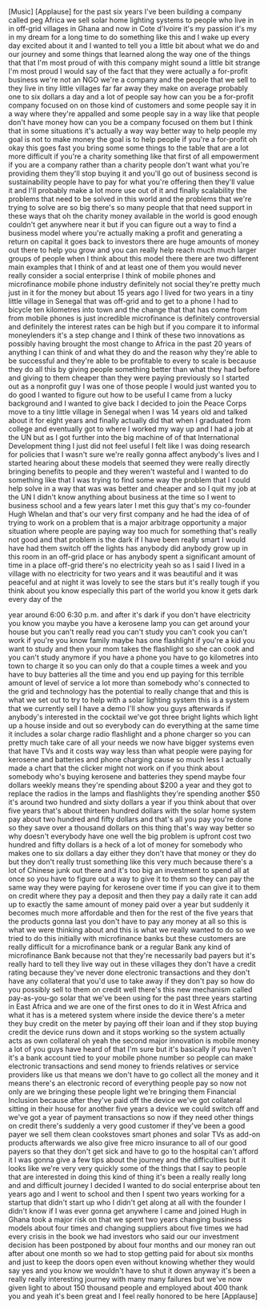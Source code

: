 
[Music]
[Applause]
for the past six years I&#39;ve been
building a company called peg Africa we
sell solar home lighting systems to
people who live in in off-grid villages
in Ghana and now in Cote d&#39;Ivoire it&#39;s
my passion it&#39;s my in my dream for a
long time to do something like this and
I wake up every day excited about it and
I wanted to tell you a little bit about
what we do and our journey and some
things that learned along the way one of
the things that that I&#39;m most proud of
with this company might sound a little
bit strange I&#39;m most proud I would say
of the fact that they were actually a
for-profit business we&#39;re not an NGO
we&#39;re a company and the people that we
sell to they live in tiny little
villages far far away they make on
average probably one to six dollars a
day and a lot of people say how can you
be a for-profit company focused on on
those kind of customers and some people
say it in a way where they&#39;re appalled
and some people say in a way like that
people don&#39;t have money how can you be a
company focused on them but I think that
in some situations it&#39;s actually a way
way better way to help people my goal is
not to make money the goal is to help
people if you&#39;re a for-profit oh okay
this goes fast you bring some some
things to the table that are a lot more
difficult if you&#39;re a charity something
like that first of all empowerment if
you are a company rather than a charity
people don&#39;t want what you&#39;re providing
them they&#39;ll stop buying it and you&#39;ll
go out of business
second is sustainability people have to
pay for what you&#39;re offering
then they&#39;ll value it and I&#39;ll probably
make a lot more use out of it and
finally scalability the problems that
need to be solved in this world and the
problems that we&#39;re trying to solve are
so big there&#39;s so many people that that
need support in these ways that oh the
charity money available in the world is
good enough couldn&#39;t get anywhere near
it but if you can figure out a way to
find a business model where you&#39;re
actually
making a profit and generating a return
on capital it goes back to investors
there are huge amounts of money out
there to help you grow and you can
really help reach much much larger
groups of people when I think about this
model there there are two different main
examples that I think of and at least
one of them you would never really
consider a social enterprise I think of
mobile phones and microfinance mobile
phone industry definitely not social
they&#39;re pretty much just in it for the
money but about 15 years ago I lived for
two years in a tiny little village in
Senegal that was off-grid and to get to
a phone I had to bicycle ten kilometres
into town and the change that that has
come from from mobile phones is just
incredible microfinance is definitely
controversial and definitely the
interest rates can be high but if you
compare it to informal moneylenders it&#39;s
a step change and I think of these two
innovations as possibly having brought
the most change to Africa in the past 20
years of anything I can think of and
what they do and the reason why they&#39;re
able to be successful and they&#39;re able
to be profitable to every to scale is
because they do all this by giving
people something better than what they
had before and giving to them cheaper
than they were paying previously so I
started out as a nonprofit guy I was one
of those people I would just wanted you
to do good I wanted to figure out how to
be useful I came from a lucky background
and I wanted to give back I decided to
join the Peace Corps
move to a tiny little village in Senegal
when I was 14 years old and talked about
it for eight years and finally actually
did that when I graduated from college
and eventually got to where I worked my
way up and I had a job at the UN but as
I got further into the big machine of of
that International Development thing I
just did not feel useful I felt like I
was doing research for policies that I
wasn&#39;t sure we&#39;re really gonna affect
anybody&#39;s lives and I started hearing
about these models that seemed
they were really directly bringing
benefits to people and they weren&#39;t
wasteful and I wanted to do something
like that
I was trying to find some way the
problem that I could help solve in a way
that was was better and cheaper and so I
quit my job at the UN I didn&#39;t know
anything about business at the time so I
went to business school and a few years
later I met this guy that&#39;s my
co-founder Hugh Whelan and that&#39;s our
very first company and he had the idea
of of trying to work on a problem that
is a major arbitrage opportunity a major
situation where people are paying way
too much for something that&#39;s really not
good
and that problem is the dark if I have
been really smart I would have had them
switch off the lights has anybody did
anybody grow up in this room in an
off-grid place or has anybody spent a
significant amount of time in a place
off-grid there&#39;s no electricity yeah so
as I said I lived in a village with no
electricity for two years and it was
beautiful and it was peaceful and at
night it was lovely to see the stars but
it&#39;s really tough if you think about you
know especially this part of the world
you know it gets dark every day of the

year around 6:00 6:30 p.m. and after
it&#39;s dark if you don&#39;t have electricity
you know you maybe you have a kerosene
lamp you can get around your house but
you can&#39;t really read you can&#39;t study
you can&#39;t cook you can&#39;t work if you&#39;re
you know family maybe has one flashlight
if you&#39;re a kid you want to study and
then your mom takes the flashlight so
she can cook and you can&#39;t study anymore
if you have a phone you have to go
kilometres into town to charge it so you
can only do that a couple times a week
and you have to buy batteries all the
time and you end up paying for this
terrible amount of level of service a
lot more than somebody who&#39;s connected
to the grid and technology has the
potential to really change that and this
is what we set out to try to help with a
solar lighting system this is a system
that we currently sell I have a demo
I&#39;ll show you guys afterwards if
anybody&#39;s interested in the cocktail
we&#39;ve got three bright lights which
light up a house
inside and out so everybody can do
everything at the same time it includes
a solar charge radio flashlight and a
phone charger so you can pretty much
take care of all your needs we now have
bigger systems even that have TVs and it
costs way way less than what people were
paying for kerosene and batteries and
phone charging cause so much less I
actually made a chart that the clicker
might not work on if you think about
somebody who&#39;s buying kerosene and
batteries they spend maybe four dollars
weekly means they&#39;re spending about $200
a year and they got to replace the
radios in the lamps and flashlights
they&#39;re spending another $50 it&#39;s around
two hundred and sixty dollars a year if
you think about that over five years
that&#39;s about thirteen hundred dollars
with the solar home system pay about two
hundred and fifty dollars and that&#39;s all
you pay you&#39;re done so they save over a
thousand dollars on this thing that&#39;s
way way better so why doesn&#39;t everybody
have one well the big problem is upfront
cost two hundred and fifty dollars is a
heck of a lot of money for somebody who
makes one to six dollars a day either
they don&#39;t have that money or they do
but they don&#39;t really trust something
like this very much because there&#39;s a
lot of Chinese junk out there and it&#39;s
too big an investment to spend all at
once so you have to figure out a way to
give it to them so they can pay the same
way they were paying for kerosene over
time if you can give it to them on
credit where they pay a deposit and then
they pay a daily rate it can add up to
exactly the same amount of money paid
over a year but suddenly it becomes much
more affordable and then for the rest of
the five years that the products gonna
last you don&#39;t have to pay any money at
all so this is what we were thinking
about and this is what we really wanted
to do so we tried to do this initially
with microfinance banks but these
customers are really difficult for a
microfinance bank or a regular Bank any
kind of microfinance Bank because not
that they&#39;re necessarily bad payers but
it&#39;s really hard to tell they live way
out in these villages they don&#39;t have a
credit rating because they&#39;ve never done
electronic transactions and they don&#39;t
have any collateral that you&#39;d use to
take away if they don&#39;t pay so how do
you possibly
sell to them on credit well there&#39;s this
new mechanism called pay-as-you-go solar
that we&#39;ve been using for the past three
years starting in East Africa and we are
one of the first ones to do it in West
Africa and what it has is a metered
system where inside the device there&#39;s a
meter they buy credit on the meter by
paying off their loan and if they stop
buying credit the device runs down and
it stops working so the system actually
acts as own collateral oh yeah the
second major innovation is mobile money
a lot of you guys have heard of that I&#39;m
sure but it&#39;s basically if you haven&#39;t
it&#39;s a bank account tied to your mobile
phone number so people can make
electronic transactions and send money
to friends relatives or service
providers like us that means we don&#39;t
have to go collect all the money and it
means there&#39;s an electronic record of
everything people pay so now not only
are we bringing these people light we&#39;re
bringing them Financial Inclusion
because after they&#39;ve paid off the
device we&#39;ve got collateral sitting in
their house for another five years a
device we could switch off and we&#39;ve got
a year of payment transactions so now if
they need other things on credit there&#39;s
suddenly a very good customer if they&#39;ve
been a good payer we sell them clean
cookstoves smart phones and solar TVs as
add-on products afterwards we also give
free micro insurance to all of our good
payers so that they don&#39;t get sick and
have to go to the hospital can&#39;t afford
it I was gonna give a few tips about the
journey and the difficulties but it
looks like we&#39;re very very quickly some
of the things that I say to people that
are interested in doing this kind of
thing it&#39;s been a really really long and
and difficult journey I decided I wanted
to do social enterprise about ten years
ago and I went to school and then I
spent two years working for a startup
that didn&#39;t start up who I didn&#39;t get
along at all with the founder I didn&#39;t
know if I was ever gonna get anywhere I
came and joined Hugh in Ghana took a
major risk on that
we spent two years changing business
models about four times and changing
suppliers about five times we had every
crisis in the book we had investors who
said our our investment decision has
been postponed by about four months and
our money ran out after about one month
so we had to stop getting paid for about
six months and just to keep the doors
open even without knowing whether they
would say yes and you know we wouldn&#39;t
have to shut it down anyway it&#39;s been a
really really interesting journey with
many many failures but we&#39;ve now given
light to about 150 thousand people and
employed about 400 thank you and yeah
it&#39;s been great and I feel really
honored to be here
[Applause]
